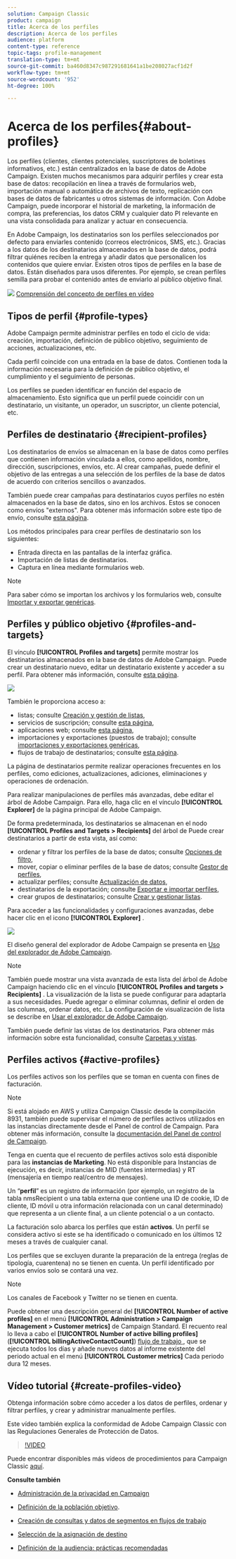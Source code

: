 ```yaml
---
solution: Campaign Classic
product: campaign
title: Acerca de los perfiles
description: Acerca de los perfiles
audience: platform
content-type: reference
topic-tags: profile-management
translation-type: tm+mt
source-git-commit: ba460d8347c987291681641a1be208027acf1d2f
workflow-type: tm+mt
source-wordcount: '952'
ht-degree: 100%

---
```



# Acerca de los perfiles{#about-profiles}

Los perfiles (clientes, clientes potenciales, suscriptores de boletines informativos, etc.) están centralizados en la base de datos de Adobe Campaign. Existen muchos mecanismos para adquirir perfiles y crear esta base de datos: recopilación en línea a través de formularios web, importación manual o automática de archivos de texto, replicación con bases de datos de fabricantes u otros sistemas de información. Con Adobe Campaign, puede incorporar el historial de marketing, la información de compra, las preferencias, los datos CRM y cualquier dato PI relevante en una vista consolidada para analizar y actuar en consecuencia.

En Adobe Campaign, los destinatarios son los perfiles seleccionados por defecto para enviarles contenido (correos electrónicos, SMS, etc.). Gracias a los datos de los destinatarios almacenados en la base de datos, podrá filtrar quiénes reciben la entrega y añadir datos que personalicen los contenidos que quiere enviar. Existen otros tipos de perfiles en la base de datos. Están diseñados para usos diferentes. Por ejemplo, se crean perfiles semilla para probar el contenido antes de enviarlo al público objetivo final.

![](assets/do-not-localize/how-to-video.png) [Comprensión del concepto de perfiles en vídeo](#create-profiles-video)

## Tipos de perfil {#profile-types}

Adobe Campaign permite administrar perfiles en todo el ciclo de vida: creación, importación, definición de público objetivo, seguimiento de acciones, actualizaciones, etc.

Cada perfil coincide con una entrada en la base de datos. Contienen toda la información necesaria para la definición de público objetivo, el cumplimiento y el seguimiento de personas.

Los perfiles se pueden identificar en función del espacio de almacenamiento. Esto significa que un perfil puede coincidir con un destinatario, un visitante, un operador, un suscriptor, un cliente potencial, etc.

## Perfiles de destinatario {#recipient-profiles}

Los destinatarios de envíos se almacenan en la base de datos como perfiles que contienen información vinculada a ellos, como apellidos, nombre, dirección, suscripciones, envíos, etc. Al crear campañas, puede definir el objetivo de las entregas a una selección de los perfiles de la base de datos de acuerdo con criterios sencillos o avanzados.

También puede crear campañas para destinatarios cuyos perfiles no estén almacenados en la base de datos, sino en los archivos. Estos se conocen como envíos &quot;externos&quot;. Para obtener más información sobre este tipo de envío, consulte [esta página](../../delivery/using/steps-defining-the-target-population.md#selecting-external-recipients).

Los métodos principales para crear perfiles de destinatario son los siguientes:

* Entrada directa en las pantallas de la interfaz gráfica.
* Importación de listas de destinatarios.
* Captura en línea mediante formularios web.

>[!NOTE]
>
>Para saber cómo se importan los archivos y los formularios web, consulte [Importar y exportar genéricas](../../platform/using/get-started-data-import-export.md).

## Perfiles y público objetivo {#profiles-and-targets}

El vínculo **[!UICONTROL Profiles and targets]** permite mostrar los destinatarios almacenados en la base de datos de Adobe Campaign. Puede crear un destinatario nuevo, editar un destinatario existente y acceder a su perfil. Para obtener más información, consulte [esta página](../../platform/using/editing-a-profile.md).

![](assets/d_ncs_user_interface_target_link.png)

También le proporciona acceso a:

* listas; consulte [Creación y gestión de listas](../../platform/using/creating-and-managing-lists.md),
* servicios de suscripción; consulte [esta página](../../delivery/using/managing-subscriptions.md),
* aplicaciones web; consulte [esta página](../../web/using/about-web-applications.md),
* importaciones y exportaciones (puestos de trabajo); consulte [importaciones y exportaciones genéricas](../../platform/using/about-generic-imports-exports.md),
* flujos de trabajo de destinatarios; consulte [esta página](../../workflow/using/building-a-workflow.md#implementation-steps-).

La página de destinatarios permite realizar operaciones frecuentes en los perfiles, como ediciones, actualizaciones, adiciones, eliminaciones y operaciones de ordenación.

Para realizar manipulaciones de perfiles más avanzadas, debe editar el árbol de Adobe Campaign. Para ello, haga clic en el vínculo **[!UICONTROL Explorer]** de la página principal de Adobe Campaign.

De forma predeterminada, los destinatarios se almacenan en el nodo **[!UICONTROL Profiles and Targets > Recipients]** del árbol de Puede crear destinatarios a partir de esta vista, así como:

* ordenar y filtrar los perfiles de la base de datos; consulte [Opciones de filtro](../../platform/using/filtering-options.md),
* mover, copiar o eliminar perfiles de la base de datos; consulte [Gestor de perfiles](../../platform/using/managing-profiles.md),
* actualizar perfiles; consulte [Actualización de datos](../../platform/using/updating-data.md),
* destinatarios de la exportación; consulte [Exportar e importar perfiles](../../platform/using/exporting-and-importing-profiles.md),
* crear grupos de destinatarios; consulte [Crear y gestionar listas](../../platform/using/creating-and-managing-lists.md).

Para acceder a las funcionalidades y configuraciones avanzadas, debe hacer clic en el icono **[!UICONTROL Explorer]** .

![](assets/d_ncs_user_interface01.png)

El diseño general del explorador de Adobe Campaign se presenta en [Uso del explorador de Adobe Campaign](../../platform/using/adobe-campaign-workspace.md#using-adobe-campaign-explorer).

>[!NOTE]
>
>También puede mostrar una vista avanzada de esta lista del árbol de Adobe Campaign haciendo clic en el vínculo **[!UICONTROL Profiles and targets > Recipients]** . La visualización de la lista se puede configurar para adaptarla a sus necesidades. Puede agregar o eliminar columnas, definir el orden de las columnas, ordenar datos, etc. La configuración de visualización de lista se describe en [Usar el explorador de Adobe Campaign](../../platform/using/adobe-campaign-workspace.md#using-adobe-campaign-explorer).
>
>También puede definir las vistas de los destinatarios. Para obtener más información sobre esta funcionalidad, consulte [Carpetas y vistas](../../platform/using/access-management.md#folders-and-views).

## Perfiles activos {#active-profiles}

Los perfiles activos son los perfiles que se toman en cuenta con fines de facturación.

>[!NOTE]
>
>Si está alojado en AWS y utiliza Campaign Classic desde la compilación 8931, también puede supervisar el número de perfiles activos utilizados en las instancias directamente desde el Panel de control de Campaign. Para obtener más información, consulte la [documentación del Panel de control de Campaign](https://docs.adobe.com/content/help/es-ES/control-panel/using/performance-monitoring/active-profiles-monitoring.html).
>
>Tenga en cuenta que el recuento de perfiles activos solo está disponible para las **instancias de Marketing**. No está disponible para Instancias de ejecución, es decir, instancias de MID (fuentes intermedias) y RT (mensajería en tiempo real/centro de mensajes).

Un “**perfil**” es un registro de información (por ejemplo, un registro de la tabla nmsRecipient o una tabla externa que contiene una ID de cookie, ID de cliente, ID móvil u otra información relacionada con un canal determinado) que representa a un cliente final, a un cliente potencial o a un contacto.

La facturación solo abarca los perfiles que están **activos**. Un perfil se considera activo si este se ha identificado o comunicado en los últimos 12 meses a través de cualquier canal.

Los perfiles que se excluyen durante la preparación de la entrega (reglas de tipología, cuarentena) no se tienen en cuenta. Un perfil identificado por varios envíos solo se contará una vez.

>[!NOTE]
>
>Los canales de Facebook y Twitter no se tienen en cuenta.

Puede obtener una descripción general del **[!UICONTROL Number of active profiles]** en el menú **[!UICONTROL Administration > Campaign Management > Customer metrics]** de Campaign Standard. El recuento real lo lleva a cabo el **[!UICONTROL Number of active billing profiles]** (**[!UICONTROL billingActiveContactCount]**) [flujo de trabajo ](../../workflow/using/about-technical-workflows.md), que se ejecuta todos los días y añade nuevos datos al informe existente del periodo actual en el menú **[!UICONTROL Customer metrics]** Cada periodo dura 12 meses.

## Vídeo tutorial {#create-profiles-video}

Obtenga información sobre cómo acceder a los datos de perfiles, ordenar y filtrar perfiles, y crear y administrar manualmente perfiles.

Este vídeo también explica la conformidad de Adobe Campaign Classic con las Regulaciones Generales de Protección de Datos.

>[!VIDEO](https://video.tv.adobe.com/v/35611?quality=12)

Puede encontrar disponibles más vídeos de procedimientos para Campaign Classic [aquí](https://experienceleague.adobe.com/docs/campaign-classic-learn/tutorials/overview.html?lang=es).

**Consulte también**

* [Administración de la privacidad en Campaign](https://helpx.adobe.com/es/campaign/kb/acc-privacy.html)

* [Definición de la población objetivo](../../delivery/using/define-the-right-audience.md).

* [Creación de consultas y datos de segmentos en flujos de trabajo](../../workflow/using/targeting-data.md)

* [Selección de la asignación de destino](../../delivery/using/selecting-a-target-mapping.md)

* [Definición de la audiencia: prácticas recomendadas](../../delivery/using/define-the-right-audience.md)
